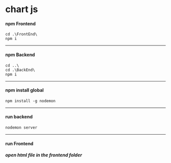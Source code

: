 # chart js

#### npm Frontend
```
cd .\FrontEnd\
npm i
```
---
#### npm Backend
```
cd ..\
cd .\BackEnd\
npm i
```
---
#### npm install global
```
npm install -g nodemon
```
---
#### run backend
```
nodemon server
```
---
#### run Frontend

##### open html file in the frontend folder
